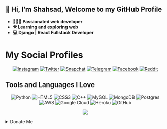 ## 👋 Hi, I’m Shahsad, Welcome to my GitHub Profile
- **🧑🏻‍💻 Passionated web developer**
- **⚒️ Learning and exploring web**
- **💻 Django | React Fullstack Developer**

# My Social Profiles
<p align="center">
<a href="https://www.instagram.com/shahsad_klr" target="_blank"><img alt="Instagram" src="https://img.shields.io/badge/shahsad.klr-%23E4405F.svg?&style=for-the-badge&logo=Instagram&logoColor=white"/></a>
<a href="https://twitter.com/shahsad_klr" target="_blank"><img alt="Twitter" src="https://img.shields.io/badge/shahsadklr-%231DA1F2.svg?&style=for-the-badge&logo=Twitter&logoColor=white"/></a>
<a href="http://snapchat.com/add/shahsad_klr" target="_blank"><img alt="Snapchat" src="https://img.shields.io/badge/shahsadklr-%23FFFC00.svg?&style=for-the-badge&logo=Snapchat&logoColor=white"/></a>
<a href="https://t.me/Shahsad_KLR" target="_blank"><img alt="Telegram" src="https://img.shields.io/badge/shahsad.klr-2CA5E0?style=for-the-badge&logo=telegram&logoColor=white"/></a>
<a href="https://www.facebook.com/shahsad.klr/" target="_blank"><img alt="Facebook" src="https://img.shields.io/badge/shahsad.klr-%231877F2.svg?&style=for-the-badge&logo=Facebook&logoColor=white"/></a>
<a href="https://www.reddit.com/user/Shahsadkolathur/" target="_blank"><img alt="Reddit" src="https://img.shields.io/badge/ShahsadKolathur-FF4500?style=for-the-badge&logo=reddit&logoColor=white" /></a>
</p>

## Tools and Languages I Love
<p align="center">
<img alt="Python" src="https://img.shields.io/badge/python-%2314354C.svg?&style=for-the-badge&logo=python&logoColor=white"/>
<img alt="HTML5" src="https://img.shields.io/badge/html5-%23E34F26.svg?&style=for-the-badge&logo=html5&logoColor=white"/>
<img alt="CSS3" src="https://img.shields.io/badge/css3-%231572B6.svg?&style=for-the-badge&logo=css3&logoColor=white"/>
<img alt="C++" src="https://img.shields.io/badge/c++-%2300599C.svg?&style=for-the-badge&logo=c%2B%2B&ogoColor=white"/>
<img alt="MySQL" src="https://img.shields.io/badge/mysql-%2300f.svg?&style=for-the-badge&logo=mysql&logoColor=white"/>
<img alt="MongoDB" src ="https://img.shields.io/badge/MongoDB-%234ea94b.svg?&style=for-the-badge&logo=mongodb&logoColor=white"/>
<img alt="Postgres" src ="https://img.shields.io/badge/postgres-%23316192.svg?&style=for-the-badge&logo=postgresql&logoColor=white"/>
<img alt="AWS" src="https://img.shields.io/badge/AWS-%23FF9900.svg?&style=for-the-badge&logo=amazon-aws&logoColor=white"/>
<img alt="Google Cloud" src="https://img.shields.io/badge/GoogleCloud-%234285F4.svg?&style=for-the-badge&logo=google-cloud&logoColor=white"/>
<img alt="Heroku" src="https://img.shields.io/badge/heroku-%23430098.svg?&style=for-the-badge&logo=heroku&logoColor=white"/>
<img alt="GitHub" src="https://img.shields.io/badge/github-%23121011.svg?&style=for-the-badge&logo=github&logoColor=white"/>
</p>

<p align="center">
<img src="https://github-readme-stats.vercel.app/api?username=shahsad-kp&theme=highcontrast" align="center">
</p>

<details>
<summary>Donate Me</summary>
<br>
<p align="center">
<a href="https://upayi.me/shahsadkolathur@ybl" target="_blank"><img width="300" src="https://img.shields.io/badge/Donate%20Me-UPI-blue?logo=google-pay&style=for-the-badge" alt="Donations Badge"></a>
</p>
</details>
